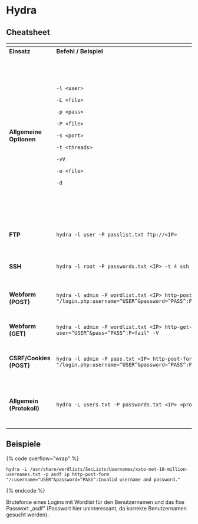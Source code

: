 # Hydra

## Cheatsheet

<table data-header-hidden><thead><tr><th width="197"></th><th></th><th></th></tr></thead><tbody><tr><td><strong>Einsatz</strong></td><td><strong>Befehl / Beispiel</strong></td><td><strong>Erklärung</strong></td></tr><tr><td><strong>Allgemeine Optionen</strong></td><td><p><code>-l &#x3C;user></code></p><p><code>-L &#x3C;file></code></p><p><code>-p &#x3C;pass></code></p><p><code>-P &#x3C;file></code></p><p><code>-s &#x3C;port></code></p><p><code>-t &#x3C;threads></code></p><p><code>-vV</code></p><p><code>-o &#x3C;file></code></p><p><code>-d</code></p></td><td><p>Einzelner Benutzernamee,</p><p>Benutzerliste,</p><p>Einzelnes Passwort,</p><p>Passwortlisten,</p><p>Port (optional),</p><p>Threads (Default: 16),</p><p>Ausführliche Ausgabe,</p><p>Ausgabe in Datei,<br>Debugging</p></td></tr><tr><td><strong>FTP</strong></td><td><code>hydra -l user -P passlist.txt ftp://&#x3C;IP></code></td><td>FTP-Brute-Force mit Benutzername und Passwortliste</td></tr><tr><td><strong>SSH</strong></td><td><code>hydra -l root -P passwords.txt &#x3C;IP> -t 4 ssh</code></td><td>Brute-Force auf SSH mit 4 Threads</td></tr><tr><td><strong>Webform (POST)</strong></td><td><code>hydra -l admin -P wordlist.txt &#x3C;IP> http-post-form "/login.php:username=^USER^&#x26;password=^PASS^:F=fail" -V</code></td><td>POST-Formular: Pfad, Feldnamen, Fehlerantwort definieren</td></tr><tr><td><strong>Webform (GET)</strong></td><td><code>hydra -l admin -P wordlist.txt &#x3C;IP> http-get-form "/login.php?user=^USER^&#x26;pass=^PASS^:F=fail" -V</code></td><td>GET-Formular mit URL-Parametern</td></tr><tr><td><strong>CSRF/Cookies (POST)</strong></td><td><code>hydra -l admin -P pass.txt &#x3C;IP> http-post-form "/login.php:username=^USER^&#x26;password=^PASS^:F=fail:C=PHPSESSID=123"</code></td><td><code>C=</code> für Cookies, z. B. Session-ID oder CSRF-Token (falls nötig)</td></tr><tr><td><strong>Allgemein (Protokoll)</strong></td><td><code>hydra -L users.txt -P passwords.txt &#x3C;IP> &#x3C;protocol></code></td><td>Für viele Protokolle: <code>ssh</code>, <code>ftp</code>, <code>http-get</code>, <code>http-post</code>, <code>telnet</code>, <code>smtp</code>, <code>rdp</code>, etc.</td></tr></tbody></table>

## Beispiele

{% code overflow="wrap" %}
```
hydra -L /usr/share/wordlists/SecLists/Usernames/xato-net-10-million-usernames.txt -p asdf ip http-post-form "/:username=^USER^&password=^PASS^:Invalid username and password."
```
{% endcode %}

Bruteforce eines Logins mit Wordlist für den Benutzernamen und das fixe Passwort „asdf” (Passwort hier uninteressant, da korrekte Benutzernamen gesucht werden).

